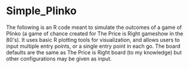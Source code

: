 # Simple_Plinko
The following is an R code meant to simulate the outcomes of a game of Plinko (a game of chance created for The Price is Right gameshow in the 80's). It uses basic R plotting tools for visualization, and allows users to input multiple entry points, or a single entry point in each go. The board defaults are the same as The Price is Right board (to my knowledge) but other configurations may be given as input.
